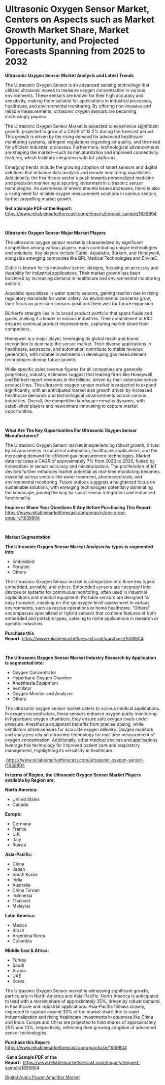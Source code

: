 <p><h1>Ultrasonic Oxygen Sensor Market, Centers on Aspects such as Market Growth Market Share, Market Opportunity, and Projected Forecasts Spanning from 2025 to 2032</h1></p><p><strong>Ultrasonic Oxygen Sensor Market Analysis and Latest Trends</strong></p>
<p><p>The Ultrasonic Oxygen Sensor is an advanced sensing technology that utilizes ultrasonic waves to measure oxygen concentration in various environments. These sensors are known for their high accuracy and sensitivity, making them suitable for applications in industrial processes, healthcare, and environmental monitoring. By offering non-invasive and reliable measurements, ultrasonic oxygen sensors are becoming increasingly popular.</p><p>The Ultrasonic Oxygen Sensor Market is expected to experience significant growth, projected to grow at a CAGR of 12.2% during the forecast period. This growth is driven by the rising demand for advanced healthcare monitoring systems, stringent regulations regarding air quality, and the need for efficient industrial processes. Furthermore, technological advancements are shaping the market—such as miniaturization and improved connectivity features, which facilitate integration with IoT platforms.</p><p>Emerging trends include the growing adoption of smart sensors and digital solutions that enhance data analysis and remote monitoring capabilities. Additionally, the healthcare sector's push towards personalized medicine and precision monitoring is spurring investment in ultrasonic sensor technologies. As awareness of environmental issues increases, there is also a rising need for reliable oxygen measurement solutions in various sectors, further propelling market growth.</p></p>
<p><strong>Get a Sample PDF of the Report:&nbsp;</strong> <a href="https://www.reliablemarketforecast.com/enquiry/request-sample/1639804?utm_campaign=1888&utm_medium=2&utm_source=Github&utm_content=ia&utm_term=12022025&utm_id=ultrasonic-oxygen-sensor">https://www.reliablemarketforecast.com/enquiry/request-sample/1639804</a></p>
<p>&nbsp;</p>
<p><strong>Ultrasonic Oxygen Sensor Major Market Players</strong></p>
<p><p>The ultrasonic oxygen sensor market is characterized by significant competition among various players, each contributing unique technologies and solutions. Key players include Cubic, Aqualabo, Bürkert, and Honeywell, alongside emerging companies like BPL Medical Technologies and EnviteC.</p><p>Cubic is known for its innovative sensor designs, focusing on accuracy and durability for industrial applications. Their market growth has been bolstered by increasing demand in healthcare and environmental monitoring sectors.</p><p>Aqualabo specializes in water quality sensors, gaining traction due to rising regulatory standards for water safety. As environmental concerns grow, their focus on precision sensors positions them well for future expansion.</p><p>Bürkert’s strength lies in its broad product portfolio that spans fluids and gases, making it a leader in various industries. Their commitment to R&D ensures continual product improvements, capturing market share from competitors.</p><p>Honeywell is a major player, leveraging its global reach and brand recognition to dominate the sensor market. Their diverse applications in healthcare, aerospace, and automation contribute to stable revenue generation, with notable investments in developing gas measurement technologies driving future growth.</p><p>While specific sales revenue figures for all companies are generally proprietary, industry estimates suggest that leading firms like Honeywell and Bürkert report revenues in the billions, driven by their extensive sensor product lines. The ultrasonic oxygen sensor market is projected to expand significantly, with an anticipated market size growth driven by increased healthcare demands and technological advancements across various industries. Overall, the competitive landscape remains dynamic, with established players and newcomers innovating to capture market opportunities.</p></p>
<p>&nbsp;</p>
<p><strong>What Are The Key Opportunities For Ultrasonic Oxygen Sensor Manufacturers?</strong></p>
<p><p>The Ultrasonic Oxygen Sensor market is experiencing robust growth, driven by advancements in industrial automation, healthcare applications, and the increasing demand for efficient gas measurement technologies. Market data indicates a CAGR of approximately 7% from 2023 to 2030, fueled by innovations in sensor accuracy and miniaturization. The proliferation of IoT devices further enhances market potential as real-time monitoring becomes essential across sectors like water treatment, pharmaceuticals, and environmental monitoring. Future outlook suggests a heightened focus on sustainable solutions, with emerging technologies potentially dominating the landscape, paving the way for smart sensor integration and enhanced functionality.</p></p>
<p><strong>Inquire or Share Your Questions If Any Before Purchasing This Report:</strong> <a href="https://www.reliablemarketforecast.com/enquiry/pre-order-enquiry/1639804?utm_campaign=1888&utm_medium=2&utm_source=Github&utm_content=ia&utm_term=12022025&utm_id=ultrasonic-oxygen-sensor">https://www.reliablemarketforecast.com/enquiry/pre-order-enquiry/1639804</a></p>
<p>&nbsp;</p>
<p><strong>Market Segmentation</strong></p>
<p><strong>The Ultrasonic Oxygen Sensor Market Analysis by types is segmented into:</strong></p>
<p><ul><li>Embedded</li><li>Portable</li><li>Others</li></ul></p>
<p><p>The Ultrasonic Oxygen Sensor market is categorized into three key types: embedded, portable, and others. Embedded sensors are integrated into devices or systems for continuous monitoring, often used in industrial applications and medical equipment. Portable sensors are designed for easy transport, enabling on-the-go oxygen level assessment in various environments, such as rescue operations or home healthcare. "Others" encompasses specialized or hybrid sensors that combine features of both embedded and portable types, catering to niche applications in research or specific industries.</p></p>
<p><strong>Purchase this Report:&nbsp;</strong><a href="https://www.reliablemarketforecast.com/purchase/1639804?utm_campaign=1888&utm_medium=2&utm_source=Github&utm_content=ia&utm_term=12022025&utm_id=ultrasonic-oxygen-sensor">https://www.reliablemarketforecast.com/purchase/1639804</a></p>
<p>&nbsp;</p>
<p><strong>The Ultrasonic Oxygen Sensor Market Industry Research by Application is segmented into:</strong></p>
<p><ul><li>Oxygen Concentrator</li><li>Hyperbaric Oxygen Chamber</li><li>Anesthesia Equipment</li><li>Ventilator</li><li>Oxygen Monitor and Analyzer</li><li>Others</li></ul></p>
<p><p>The ultrasonic oxygen sensor market caters to various medical applications. In oxygen concentrators, these sensors enhance oxygen purity monitoring. In hyperbaric oxygen chambers, they ensure safe oxygen levels under pressure. Anesthesia equipment benefits from precise dosing, while ventilators utilize sensors for accurate oxygen delivery. Oxygen monitors and analyzers rely on ultrasonic technology for real-time measurement of oxygen concentration. Additionally, other medical devices and applications leverage this technology for improved patient care and respiratory management, highlighting its versatility in healthcare.</p></p>
<p><a href="https://www.reliablemarketforecast.com/ultrasonic-oxygen-sensor-r1639804?utm_campaign=1888&utm_medium=2&utm_source=Github&utm_content=ia&utm_term=12022025&utm_id=ultrasonic-oxygen-sensor">&nbsp;https://www.reliablemarketforecast.com/ultrasonic-oxygen-sensor-r1639804</a></p>
<p><strong>In terms of Region, the Ultrasonic Oxygen Sensor Market Players available by Region are:</strong></p>
<p>
    <p> <strong> North America: </strong>
        <ul>
            <li>United States</li>
            <li>Canada</li>
        </ul>
        </p> 
    <p> <strong> Europe: </strong>
        <ul>
            <li>Germany</li>
            <li>France</li>
            <li>U.K.</li>
            <li>Italy</li>
            <li>Russia</li>
        </ul>
        </p> 
    <p> <strong> Asia-Pacific: </strong>
        <ul>
            <li>China</li>
            <li>Japan</li>
            <li>South Korea</li>
            <li>India</li>
            <li>Australia</li>
            <li>China Taiwan</li>
            <li>Indonesia</li>
            <li>Thailand</li>
            <li>Malaysia</li>
        </ul>
        </p> 
    <p> <strong> Latin America: </strong>
        <ul>
            <li>Mexico</li>
            <li>Brazil</li>
            <li>Argentina Korea</li>
            <li>Colombia</li>
        </ul>
        </p> 
    <p> <strong> Middle East & Africa: </strong>
        <ul>
            <li>Turkey</li>
            <li>Saudi</li>
            <li>Arabia</li>
            <li>UAE</li>
            <li>Korea</li>
        </ul>
    </p>
    </p>
<p><p>The Ultrasonic Oxygen Sensor market is witnessing significant growth, particularly in North America and Asia-Pacific. North America is anticipated to lead with a market share of approximately 35%, driven by robust demand in healthcare and industrial applications. Asia-Pacific follows closely, expected to capture around 30% of the market share due to rapid industrialization and rising healthcare investments in countries like China and India. Europe and China are projected to hold shares of approximately 25% and 10%, respectively, reflecting their growing adoption of advanced sensor technologies.</p></p>
<p><strong>Purchase this Report: </strong><a href="https://www.reliablemarketforecast.com/purchase/1639804?utm_campaign=1888&utm_medium=2&utm_source=Github&utm_content=ia&utm_term=12022025&utm_id=ultrasonic-oxygen-sensor">https://www.reliablemarketforecast.com/purchase/1639804</a></p>
<p>&nbsp;<strong>Get a Sample PDF of the Report:&nbsp;&nbsp;</strong><a href="https://www.reliablemarketforecast.com/enquiry/request-sample/1639804?utm_campaign=1888&utm_medium=2&utm_source=Github&utm_content=ia&utm_term=12022025&utm_id=ultrasonic-oxygen-sensor">https://www.reliablemarketforecast.com/enquiry/request-sample/1639804</a></p>
<p><strong></strong></p>
<p><p><a href="https://github.com/gulaimolin/Market-Research-Report-List-7/blob/main/digital-audio-power-amplifier-market.md?utm_campaign=1888&utm_medium=2&utm_source=Github&utm_content=ia&utm_term=12022025&utm_id=ultrasonic-oxygen-sensor">Digital Audio Power Amplifier Market</a></p></p>